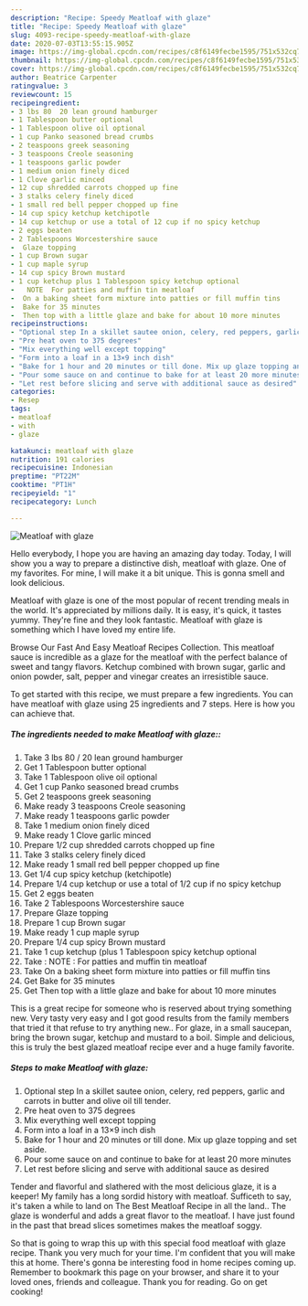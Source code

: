 ```yaml
---
description: "Recipe: Speedy Meatloaf with glaze"
title: "Recipe: Speedy Meatloaf with glaze"
slug: 4093-recipe-speedy-meatloaf-with-glaze
date: 2020-07-03T13:55:15.905Z
image: https://img-global.cpcdn.com/recipes/c8f6149fecbe1595/751x532cq70/meatloaf-with-glaze-recipe-main-photo.jpg
thumbnail: https://img-global.cpcdn.com/recipes/c8f6149fecbe1595/751x532cq70/meatloaf-with-glaze-recipe-main-photo.jpg
cover: https://img-global.cpcdn.com/recipes/c8f6149fecbe1595/751x532cq70/meatloaf-with-glaze-recipe-main-photo.jpg
author: Beatrice Carpenter
ratingvalue: 3
reviewcount: 15
recipeingredient:
- 3 lbs 80  20 lean ground hamburger
- 1 Tablespoon butter optional
- 1 Tablespoon olive oil optional
- 1 cup Panko seasoned bread crumbs
- 2 teaspoons greek seasoning
- 3 teaspoons Creole seasoning
- 1 teaspoons garlic powder
- 1 medium onion finely diced
- 1 Clove garlic minced
- 12 cup shredded carrots chopped up fine
- 3 stalks celery finely diced
- 1 small red bell pepper chopped up fine
- 14 cup spicy ketchup ketchipotle
- 14 cup ketchup or use a total of 12 cup if no spicy ketchup
- 2 eggs beaten
- 2 Tablespoons Worcestershire sauce
-  Glaze topping
- 1 cup Brown sugar
- 1 cup maple syrup
- 14 cup spicy Brown mustard
- 1 cup ketchup plus 1 Tablespoon spicy ketchup optional
-   NOTE  For patties and muffin tin meatloaf
-  On a baking sheet form mixture into patties or fill muffin tins
-  Bake for 35 minutes
-  Then top with a little glaze and bake for about 10 more minutes
recipeinstructions:
- "Optional step In a skillet sautee onion, celery, red peppers, garlic and carrots in butter and olive oil till tender."
- "Pre heat oven to 375 degrees"
- "Mix everything well except topping"
- "Form into a loaf in a 13×9 inch dish"
- "Bake for 1 hour and 20 minutes or till done. Mix up glaze topping and set aside."
- "Pour some sauce on and continue to bake for at least 20 more minutes"
- "Let rest before slicing and serve with additional sauce as desired"
categories:
- Resep
tags:
- meatloaf
- with
- glaze

katakunci: meatloaf with glaze
nutrition: 191 calories
recipecuisine: Indonesian
preptime: "PT22M"
cooktime: "PT1H"
recipeyield: "1"
recipecategory: Lunch

---
```



![Meatloaf with glaze](https://img-global.cpcdn.com/recipes/c8f6149fecbe1595/751x532cq70/meatloaf-with-glaze-recipe-main-photo.jpg)

Hello everybody, I hope you are having an amazing day today. Today, I will show you a way to prepare a distinctive dish, meatloaf with glaze. One of my favorites. For mine, I will make it a bit unique. This is gonna smell and look delicious.

Meatloaf with glaze is one of the most popular of recent trending meals in the world. It's appreciated by millions daily. It is easy, it's quick, it tastes yummy. They're fine and they look fantastic. Meatloaf with glaze is something which I have loved my entire life.

Browse Our Fast And Easy Meatloaf Recipes Collection. This meatloaf sauce is incredible as a glaze for the meatloaf with the perfect balance of sweet and tangy flavors. Ketchup combined with brown sugar, garlic and onion powder, salt, pepper and vinegar creates an irresistible sauce.


To get started with this recipe, we must prepare a few ingredients. You can have meatloaf with glaze using 25 ingredients and 7 steps. Here is how you can achieve that.

##### The ingredients needed to make Meatloaf with glaze::

1. Take 3 lbs 80 / 20 lean ground hamburger
1. Get 1 Tablespoon butter optional
1. Take 1 Tablespoon olive oil optional
1. Get 1 cup Panko seasoned bread crumbs
1. Get 2 teaspoons greek seasoning
1. Make ready 3 teaspoons Creole seasoning
1. Make ready 1 teaspoons garlic powder
1. Take 1 medium onion finely diced
1. Make ready 1 Clove garlic minced
1. Prepare 1/2 cup shredded carrots chopped up fine
1. Take 3 stalks celery finely diced
1. Make ready 1 small red bell pepper chopped up fine
1. Get 1/4 cup spicy ketchup (ketchipotle)
1. Prepare 1/4 cup ketchup or use a total of 1/2 cup if no spicy ketchup
1. Get 2 eggs beaten
1. Take 2 Tablespoons Worcestershire sauce
1. Prepare  Glaze topping
1. Prepare 1 cup Brown sugar
1. Make ready 1 cup maple syrup
1. Prepare 1/4 cup spicy Brown mustard
1. Take 1 cup ketchup (plus 1 Tablespoon spicy ketchup optional
1. Take  : NOTE : For patties and muffin tin meatloaf
1. Take  On a baking sheet form mixture into patties or fill muffin tins
1. Get  Bake for 35 minutes
1. Get  Then top with a little glaze and bake for about 10 more minutes


This is a great recipe for someone who is reserved about trying something new. Very tasty very easy and I got good results from the family members that tried it that refuse to try anything new.. For glaze, in a small saucepan, bring the brown sugar, ketchup and mustard to a boil. Simple and delicious, this is truly the best glazed meatloaf recipe ever and a huge family favorite. 

##### Steps to make Meatloaf with glaze:

1. Optional step In a skillet sautee onion, celery, red peppers, garlic and carrots in butter and olive oil till tender.
1. Pre heat oven to 375 degrees
1. Mix everything well except topping
1. Form into a loaf in a 13×9 inch dish
1. Bake for 1 hour and 20 minutes or till done. Mix up glaze topping and set aside.
1. Pour some sauce on and continue to bake for at least 20 more minutes
1. Let rest before slicing and serve with additional sauce as desired


Tender and flavorful and slathered with the most delicious glaze, it is a keeper! My family has a long sordid history with meatloaf. Sufficeth to say, it&#39;s taken a while to land on The Best Meatloaf Recipe in all the land.. The glaze is wonderful and adds a great flavor to the meatloaf. I have just found in the past that bread slices sometimes makes the meatloaf soggy. 

So that is going to wrap this up with this special food meatloaf with glaze recipe. Thank you very much for your time. I'm confident that you will make this at home. There's gonna be interesting food in home recipes coming up. Remember to bookmark this page on your browser, and share it to your loved ones, friends and colleague. Thank you for reading. Go on get cooking!
